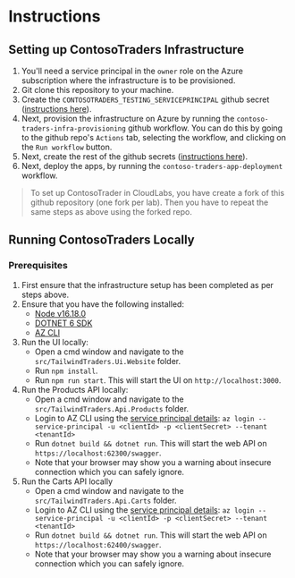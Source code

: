 # Instructions

## Setting up ContosoTraders Infrastructure

1. You'll need a service principal in the `owner` role on the Azure subscription where the infrastructure is to be provisioned.
2. Git clone this repository to your machine.
3. Create the `CONTOSOTRADERS_TESTING_SERVICEPRINCIPAL` github secret ([instructions here](./github-secrets.md)).
4. Next, provision the infrastructure on Azure by running the `contoso-traders-infra-provisioning` github workflow. You can do this by going to the github repo's `Actions` tab, selecting the workflow, and clicking on the `Run workflow` button.
5. Next, create the rest of the github secrets ([instructions here](./github-secrets.md)).
6. Next, deploy the apps, by running the `contoso-traders-app-deployment` workflow.

> To set up ContosoTrader in CloudLabs, you have create a fork of this github repository (one fork per lab). Then you have to repeat the same steps as above using the forked repo.

## Running ContosoTraders Locally

### Prerequisites

1. First ensure that the infrastructure setup has been completed as per steps above.
2. Ensure that you have the following installed:
   * [Node v16.18.0](https://nodejs.org/download/release/v16.8.0/)
   * [DOTNET 6 SDK](https://dotnet.microsoft.com/en-us/download/dotnet/6.0)
   * [AZ CLI](https://learn.microsoft.com/en-us/cli/azure/install-azure-cli)
3. Run the UI locally:
   * Open a cmd window and navigate to the `src/TailwindTraders.Ui.Website` folder.
   * Run `npm install`.
   * Run `npm run start`. This will start the UI on `http://localhost:3000`.
4. Run the Products API locally:
   * Open a cmd window and navigate to the `src/TailwindTraders.Api.Products` folder.
   * Login to AZ CLI using the [service principal details](./github-secrets.md): `az login --service-principal -u <clientId> -p <clientSecret> --tenant <tenantId>`
   * Run `dotnet build && dotnet run`. This will start the web API on `https://localhost:62300/swagger`.
   * Note that your browser may show you a warning about insecure connection which you can safely ignore.
5. Run the Carts API locally
   * Open a cmd window and navigate to the `src/TailwindTraders.Api.Carts` folder.
   * Login to AZ CLI using the [service principal details](./github-secrets.md): `az login --service-principal -u <clientId> -p <clientSecret> --tenant <tenantId>`
   * Run `dotnet build && dotnet run`. This will start the web API on `https://localhost:62400/swagger`.
   * Note that your browser may show you a warning about insecure connection which you can safely ignore.
